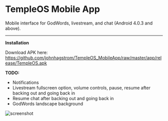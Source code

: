 # TempleOS Mobile App

Mobile interface for GodWords, livestream, and chat (Android 4.0.3 and above).

---

**Installation**

Download APK here: https://github.com/johnhagstrom/TempleOS_MobileApp/raw/master/app/release/TempleOS.apk

**TODO:**
- Notifications
- Livestream fullscreen option, volume controls, pause, resume after backing out and going back in
- Resume chat after backing out and going back in
- GodWords landscape background

![screenshot](https://i.imgur.com/O78ymfa.png)
